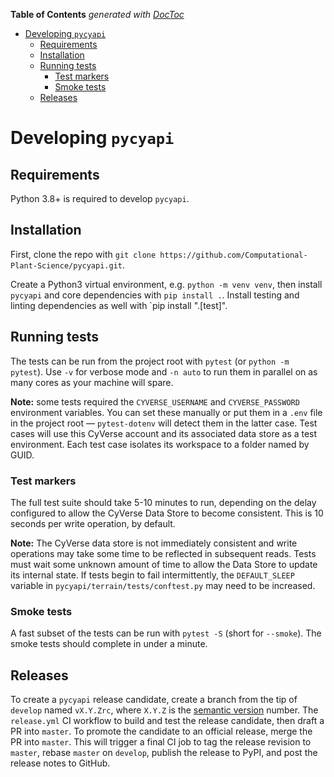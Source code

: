 <!-- START doctoc generated TOC please keep comment here to allow auto update -->
<!-- DON'T EDIT THIS SECTION, INSTEAD RE-RUN doctoc TO UPDATE -->
**Table of Contents**  *generated with [DocToc](https://github.com/thlorenz/doctoc)*

- [Developing `pycyapi`](#developing-pycyapi)
  - [Requirements](#requirements)
  - [Installation](#installation)
  - [Running tests](#running-tests)
    - [Test markers](#test-markers)
    - [Smoke tests](#smoke-tests)
  - [Releases](#releases)

<!-- END doctoc generated TOC please keep comment here to allow auto update -->

# Developing `pycyapi`

## Requirements

Python 3.8+ is required to develop `pycyapi`.

## Installation

First, clone the repo with `git clone https://github.com/Computational-Plant-Science/pycyapi.git`.

Create a Python3 virtual environment, e.g. `python -m venv venv`, then install `pycyapi` and core dependencies with `pip install .`. Install testing and linting dependencies as well with `pip install ".[test]".

## Running tests

The tests can be run from the project root with `pytest` (or `python -m pytest`). Use `-v` for verbose mode and `-n auto` to run them in parallel on as many cores as your machine will spare.

**Note:** some tests required the `CYVERSE_USERNAME` and `CYVERSE_PASSWORD` environment variables. You can set these manually or put them in a `.env` file in the project root &mdash; `pytest-dotenv` will detect them in the latter case. Test cases will use this CyVerse account and its associated data store as a test environment. Each test case isolates its workspace to a folder named by GUID.

### Test markers

The full test suite should take 5-10 minutes to run, depending on the delay configured to allow the CyVerse Data Store to become consistent. This is 10 seconds per write operation, by default. 

**Note:** The CyVerse data store is not immediately consistent and write operations may take some time to be reflected in subsequent reads. Tests must wait some unknown amount of time to allow the Data Store to update its internal state. If tests begin to fail intermittently, the `DEFAULT_SLEEP` variable in `pycyapi/terrain/tests/conftest.py` may need to be increased.

### Smoke tests

A fast subset of the tests can be run with `pytest -S` (short for `--smoke`). The smoke tests should complete in under a minute.

## Releases

To create a `pycyapi` release candidate, create a branch from the tip of `develop` named `vX.Y.Zrc`, where `X.Y.Z` is the [semantic version](https://semver.org/) number. The `release.yml` CI workflow to build and test the release candidate, then draft a PR into `master`. To promote the candidate to an official release, merge the PR into `master`. This will trigger a final CI job to tag the release revision to `master`, rebase `master` on `develop`, publish the release to PyPI, and post the release notes to GitHub.